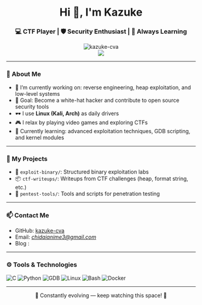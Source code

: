 <h1 align="center">Hi 👋, I'm Kazuke</h1>
<h3 align="center">💻 CTF Player | 🛡️ Security Enthusiast | 🧠 Always Learning</h3>

<p align="center">
  <img src="https://github-readme-stats.vercel.app/api?username=kazuke-cva&show_icons=true&theme=radical" alt="kazuke-cva" />
  <br/>
  <img src="https://github-readme-stats.vercel.app/api/top-langs/?username=kazuke-cva&layout=compact&theme=radical"/>
</p>

---

### 🧠 About Me

- 🔭 I’m currently working on: reverse engineering, heap exploitation, and low-level systems  
- 🎯 Goal: Become a white-hat hacker and contribute to open source security tools  
- 🕶️ I use **Linux (Kali, Arch)** as daily drivers  
- 🎮 I relax by playing video games and exploring CTFs  
- 🌱 Currently learning: advanced exploitation techniques, GDB scripting, and kernel modules  

---

### 📁 My Projects

- 🔬 `exploit-binary/`: Structured binary exploitation labs
- 📦 `ctf-writeups/`: Writeups from CTF challenges (heap, format string, etc.)
- 🔐 `pentest-tools/`: Tools and scripts for penetration testing

---

### 📫 Contact Me

- GitHub: [kazuke-cva](https://github.com/kazuke-cva)
- Email: *chidaianime3@gmail.com*
- Blog :

---

### ⚙️ Tools & Technologies

![C](https://img.shields.io/badge/-C-00599C?style=flat&logo=C&logoColor=white)
![Python](https://img.shields.io/badge/-Python-3776AB?style=flat&logo=Python&logoColor=white)
![GDB](https://img.shields.io/badge/-GDB-%23f34b7d?style=flat&logo=gnu&logoColor=white)
![Linux](https://img.shields.io/badge/-Linux-FCC624?style=flat&logo=linux&logoColor=black)
![Bash](https://img.shields.io/badge/-Bash-4EAA25?style=flat&logo=GNU-Bash&logoColor=white)
![Docker](https://img.shields.io/badge/-Docker-2496ED?style=flat&logo=docker&logoColor=white)

---

<p align="center">🚧 Constantly evolving — keep watching this space! 🚧</p>
